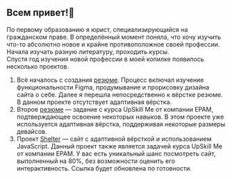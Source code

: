 ## Всем привет!👋

По первому образованию я юрист, специализирующийся на гражданском праве.
В определённый момент поняла, что хочу изучить что-то абсолютно новое и крайне противоположное своей профессии.
Начала изучать разную литературу, проходить курсы.  
Спустя год изучения новой профессии в моей копилке появилось несколько проектов.

1. Всё началось с создания [резюме](https://foxyraspberry.github.io/resume). Процесс включал изучение функциональности Figma, продумывание и прорисовку дизайна сайта о себе. Далее я перешла непосредственно к вёрстке резюме. В данном проекте отсутствует адаптивная вёрстка.
2. Второе [резюме](https://foxyraspberry.github.io/rsschool-cv) — задание с курса UpSkill Me от компании EPAM, подтверждающее освоение некоторых навыков. В этом проекте уже используется адаптивная вёрстка, поддерживая некоторые размеры девайсов.
3. Проект [Shelter](https://foxyraspberry.github.io/Shelter/pages/main) — сайт с адаптивной вёрсткой и использованием JavaScript. Данный проект также является задачей курса UpSkill Me от компании EPAM. У вас есть уникальный шанс посмотреть сайт, выполненный на 80%, без возможности оценить его интерактивность. Ссылка будет обновлена по готовности.
